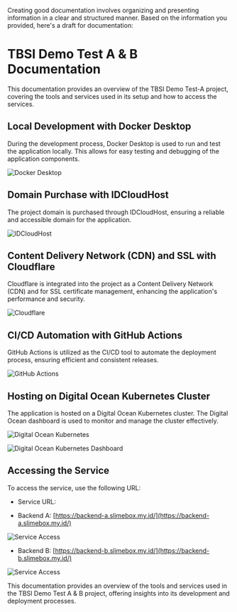 Creating good documentation involves organizing and presenting information in a clear and structured manner. Based on the information you provided, here's a draft for documentation:

# TBSI Demo Test A & B Documentation

This documentation provides an overview of the TBSI Demo Test-A project, covering the tools and services used in its setup and how to access the services.

## Local Development with Docker Desktop

During the development process, Docker Desktop is used to run and test the application locally. This allows for easy testing and debugging of the application components.

![Docker Desktop](https://github.com/rahmaneffendi/tbsi-demo-test-a/assets/99697182/3aa57d1e-7836-4bd7-9bea-67f07e40c44b)

## Domain Purchase with IDCloudHost

The project domain is purchased through IDCloudHost, ensuring a reliable and accessible domain for the application.

![IDCloudHost](https://github.com/rahmaneffendi/tbsi-demo-test-a/assets/99697182/9d66caad-a1af-4d13-bab0-c7ddfdb93070)

## Content Delivery Network (CDN) and SSL with Cloudflare

Cloudflare is integrated into the project as a Content Delivery Network (CDN) and for SSL certificate management, enhancing the application's performance and security.

![Cloudflare](https://github.com/rahmaneffendi/tbsi-demo-test-a/assets/99697182/404859ce-40af-4b1e-b8ff-c44489393a46)

## CI/CD Automation with GitHub Actions

GitHub Actions is utilized as the CI/CD tool to automate the deployment process, ensuring efficient and consistent releases.

![GitHub Actions](https://github.com/rahmaneffendi/tbsi-demo-test-a/assets/99697182/deca74aa-df02-44bf-bccb-4a24a5e64052)

## Hosting on Digital Ocean Kubernetes Cluster

The application is hosted on a Digital Ocean Kubernetes cluster. The Digital Ocean dashboard is used to monitor and manage the cluster effectively.

![Digital Ocean Kubernetes](https://github.com/rahmaneffendi/tbsi-demo-test-a/assets/99697182/66f4a68f-9c1b-491f-aeaa-c7faf857e35f)

![Digital Ocean Kubernetes Dashboard](https://github.com/rahmaneffendi/tbsi-demo-test-a/assets/99697182/5aa48f0f-7175-4285-8837-2c9cf47a259d)

## Accessing the Service

To access the service, use the following URL:

- Service URL: 

- Backend A: [https://backend-a.slimebox.my.id/](https://backend-a.slimebox.my.id/)

![Service Access](https://github.com/rahmaneffendi/tbsi-demo-test-a/assets/99697182/6c8c4688-0bc3-41fe-91ea-052eff7035b3)

- Backend B: [https://backend-b.slimebox.my.id/](https://backend-b.slimebox.my.id/)

![Service Access](https://github.com/rahmaneffendi/tbsi-demo-test-a/assets/99697182/7ae4eddd-64e7-4d3f-a1e3-ee59757d95b1)

This documentation provides an overview of the tools and services used in the TBSI Demo Test A & B project, offering insights into its development and deployment processes.